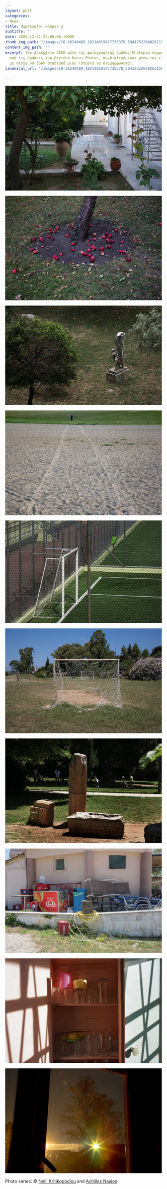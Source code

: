 ```yaml
---
layout: post
categories:
- News
title: Παράλληλοι κόσμοι 2
subtitle: ''
date: 2020-12-31 23:00:00 +0000
thumb_img_path: "/images/10-26240489_10214819177735378_5941252204826215633_o.jpg"
content_img_path: ''
excerpt: Τον Δεκέμβριο 2020 μέλη της φωτογραφικής ομάδας Photopia συμμετείχαν σε μια
  από τις δράσεις του δικτύου Hocus Photus, συνδιαλεγόμενοι μέσω των εικόνων τους
  με στόχο να δουν σταδιακά μιαν ιστορία να διαμορφώνεται.
canonical_url: "/images/10-26240489_10214819177735378_5941252204826215633_o.jpg"

---
```

![](/images/01-131903533_444901853176643_3660406881556197611_n.jpg)

![](/images/02-14715547_10210616286785731_1058178807245081775_o.jpg)

![](/images/03-131889405_748501386084199_5348045991338000725_n.jpg)

![](/images/04_mg_5290.jpg)

![](/images/05-131620355_2747251175591798_3659659188998067503_n.jpg)

![](/images/06_mg_8053.jpg)

![](/images/07-131927291_808860509671051_5062331210039442114_n.jpg)

![](/images/08_mg_8057.jpg)

![](/images/09-131932684_171533181323298_6055015059543801977_n.jpg)

![](/images/10-26240489_10214819177735378_5941252204826215633_o.jpg)

Photo series: © <a href="https://www.facebook.com/profile.php?id=100008007134922" target="blank">Nelli Kritikopoulou</a> and  <a href="https://anikon.org/" target="blank">Achilles Nasios</a>